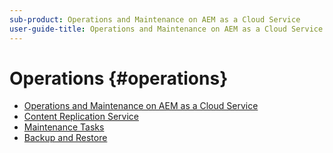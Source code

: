 ```yaml
---
sub-product: Operations and Maintenance on AEM as a Cloud Service
user-guide-title: Operations and Maintenance on AEM as a Cloud Service
---
```


# Operations {#operations}

+ [Operations and Maintenance on AEM as a Cloud Service](/help/operations/home.md)
+ [Content Replication Service](replication.md)
+ [Maintenance Tasks](maintenance.md)
+ [Backup and Restore](backup.md)

